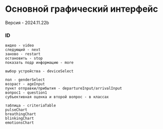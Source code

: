 # Основной графический интерфейс

Версия - 2024.11.22b

### ID
```
видео - video
следующий - next
заново - restart
остановить - stop
показать подр информацию - more

выбор устройства - deviceSelect

пол - genderSelect
возраст - ageInput
пункт отправки/прибытия - departureInput/arrivalInput
вопрос1 - question1
субъективная оценка и второй вопрос - в классах

таблица - criteriaTable
pulseChart
breathingChart
blinkingChart
emotionsChart
```